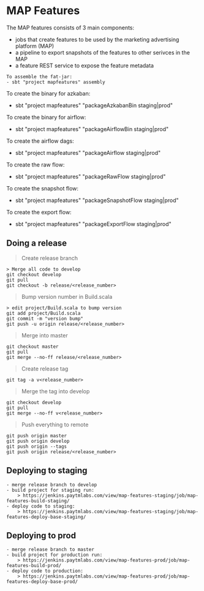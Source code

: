 # MAP Features

The MAP features consists of 3 main components:

* jobs that create features to be used by the marketing advertising platform (MAP)
* a pipeline to export snapshots of the features to other serivces in the MAP
* a feature REST service to expose the feature metadata

```
To assemble the fat-jar:
- sbt "project mapfeatures" assembly
```

To create the binary for azkaban:
- sbt "project mapfeatures" "packageAzkabanBin staging|prod"

To create the binary for airflow:
- sbt "project mapfeatures" "packageAirflowBin staging|prod"

To create the airflow dags:
- sbt "project mapfeatures" "packageAirflow staging|prod"

To create the raw flow:
- sbt "project mapfeatures" "packageRawFlow staging|prod"

To create the snapshot flow:
- sbt "project mapfeatures" "packageSnapshotFlow staging|prod"

To create the export flow:
- sbt "project mapfeatures" "packageExportFlow staging|prod"

## Doing a release

> Create release branch
```
> Merge all code to develop
git checkout develop
git pull
git checkout -b release/<release_number>
```
> Bump version number in Build.scala
```
> edit project/Build.scala to bump version
git add project/Build.scala
git commit -m "version bump"
git push -u origin release/<release_number>
```
> Merge into master
```
git checkout master
git pull
git merge --no-ff release/<release_number>
```
> Create release tag
```
git tag -a v<release_number>
```
> Merge the tag into develop
```
git checkout develop
git pull
git merge --no-ff v<release_number>
```
> Push everything to remote
```
git push origin master
git push origin develop
git push origin --tags
git push origin release/<release_number>
```

## Deploying to staging
```
- merge release branch to develop
- build project for staging run:
    > https://jenkins.paytmlabs.com/view/map-features-staging/job/map-features-build-staging/
- deploy code to staging:
    > https://jenkins.paytmlabs.com/view/map-features-staging/job/map-features-deploy-base-staging/
```


## Deploying to prod
```
- merge release branch to master
- build project for production run:
    > https://jenkins.paytmlabs.com/view/map-features-prod/job/map-features-build-prod/
- deploy code to production:
    > https://jenkins.paytmlabs.com/view/map-features-prod/job/map-features-deploy-base-prod/
```
